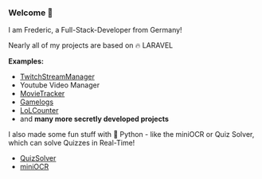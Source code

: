 ### Welcome 👋

I am Frederic, a Full-Stack-Developer from Germany!

Nearly all of my projects are based on 🔥 LARAVEL

**Examples:**
- [TwitchStreamManager](https://github.com/fragxz/Twitch-Stream-Manager-Info)
- Youtube Video Manager
- [MovieTracker](https://github.com/fragxz/MovieTracker)
- [Gamelogs](https://www.gamelogs.de)
- [LoLCounter](https://lolcounter.fragxz.de)
- and **many more secretly developed projects** 

I also made some fun stuff with 🐍 Python - like the miniOCR or Quiz Solver, which can solve Quizzes in Real-Time!
- [QuizSolver](https://github.com/fragxz/QuizSolver)
- [miniOCR](https://github.com/fragxz/miniOCR)
